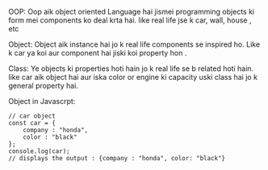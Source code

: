 OOP:
     Oop aik object oriented Language hai jismei programming objects ki form mei components ko deal krta hai. like real life jse k car, wall, house , etc

Object:
    Object aik instance hai jo k real life components se inspired ho. Like k car ya koi aur component hai jiski koi property hon .

Class: 
    Ye objects ki properties hoti hain jo k real life se b related hoti hain. like car aik object hai aur iska color or engine ki capacity uski class hai jo k general property hai.


Object in Javascrpt:

    // car object 
    const car = {
        company : "honda",
        color : "black"
    };
    console.log(car);
    // displays the output : {company : "honda", color: "black"}
